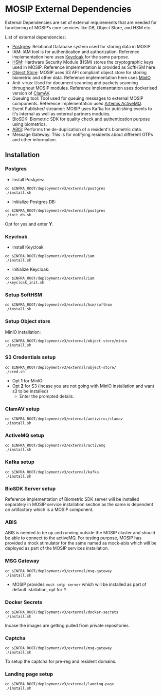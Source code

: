 # MOSIP External Dependencies

External Dependencies are set of external requirements that are needed for functioning of MOSIP’s core services like DB, Object Store, and HSM etc.

List of external dependencies:

* [Postgres](https://www.postgresql.org/): Relational Database system used for storing data in MOSIP.
* IAM: IAM tool is for authentication and authorization. Reference implementation here uses [Keycloak](https://www.keycloak.org/) for the  same purpose.
* [HSM](https://en.wikipedia.org/wiki/Hardware_security_module): Hardware Security Module (HSM) stores the cryptographic keys used in MOSIP. Reference implementation is provided as SoftHSM here.
* [Object Store](https://en.wikipedia.org/wiki/Object_storage): MOSIP uses S3 API compliant object store for storing biometric and other data. Reference implementation here uses [MinIO](https://min.io/).
* Anti-virus: Used for document scanning and packets scanning throughout MOSIP modules. Reference implementation uses dockerised version of [ClamAV](https://www.clamav.net/).
* Queuing tool: Tool used for queuing messages to external MOSIP components. Reference implementation used [Artemis ActiveMQ](https://activemq.apache.org/components/artemis/).
* Event Publisher/ streamer: MOSIP uses Kafka for publishing events to it's internal as well as external partners modules.
* BioSDK: Biometric SDK for quality check and authentication purpose using biometrics.
* [ABIS](https://docs.mosip.io/1.2.0/biometrics/abis): Performs the de-duplication of a resident's biometric data.
* Message Gateway: This is for notifying residents about different OTPs and other information.

## Installation

### Postgres

* Install Postgres:

~~~
cd $INFRA_ROOT/deployment/v3/external/postgres
./install.sh
~~~

* Initialize Postgres DB:

~~~
cd $INFRA_ROOT/deployment/v3/external/postgres
./init_db.sh
~~~

Opt for yes and enter **Y**.

### Keycloak

* Install Keycloak

```
cd $INFRA_ROOT/deployment/v3/external/iam
./install.sh
```

* Initialize Keycloak:

```
cd $INFRA_ROOT/deployment/v3/external/iam
./keycloak_init.sh
```

### Setup SoftHSM

```
cd $INFRA_ROOT/deployment/v3/external/hsm/softhsm
./install.sh
```

### Setup Object store

MinIO installation:

```
cd $INFRA_ROOT/deployment/v3/external/object-store/minio
./install.sh
```
### S3 Credentials setup

```
cd $INFRA_ROOT/deployment/v3/external/object-store/
./cred.sh
```

* Opt **1** for MinIO
* Opt **2** for S3 (incase you are not going with MinIO installation and want s3 to be installed)
    * Enter the prompted details.

### ClamAV setup

```
cd $INFRA_ROOT/deployment/v3/external/antivirus/clamav
./install.sh
```

### ActiveMQ setup

```
cd $INFRA_ROOT/deployment/v3/external/activemq
./install.sh
```

### Kafka setup

```
cd $INFRA_ROOT/deployment/v3/external/kafka
./install.sh
```

### BioSDK Server setup

Reference implementation of Biometric SDK server will be installed separately in MOSIP service installation section as the same is dependent on artifactory which is a MOSIP component.

### ABIS

ABIS is needed to be up and running outside the MOSIP cluster and should be able to connect to the activeMQ. For testing purpose, MOSIP has provided a mock stimulator for the same named as mock-abis which will be deployed as part of the MOSIP services installation.

### MSG Gateway

```
cd $INFRA_ROOT/deployment/v3/external/msg-gateway
./install.sh
```
* MOSIP provides `mock smtp server` which will be installed as part of default istallation, opt for Y.

### Docker Secrets

```
cd $INFRA_ROOT/deployment/v3/external/docker-secrets
./install.sh
```
Incase the images are getting pulled from private repositories.

### Captcha

```
cd $INFRA_ROOT/deployment/v3/external/msg-gateway
./install.sh
```
To setup the captcha for pre-reg and resident domains.

### Landing page setup

```
cd $INFRA_ROOT/deployment/v3/external/landing-page
./install.sh
```
